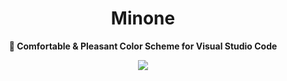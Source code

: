 <div align="center">
<h1>Minone</h1>
<b>🌻 Comfortable & Pleasant Color Scheme for Visual Studio Code</b>
</div>

<p align="center">
  <img src="https://github.com/MiguelRAvila/Minone/blob/master/images/MinoneLogo.png">
</p>
